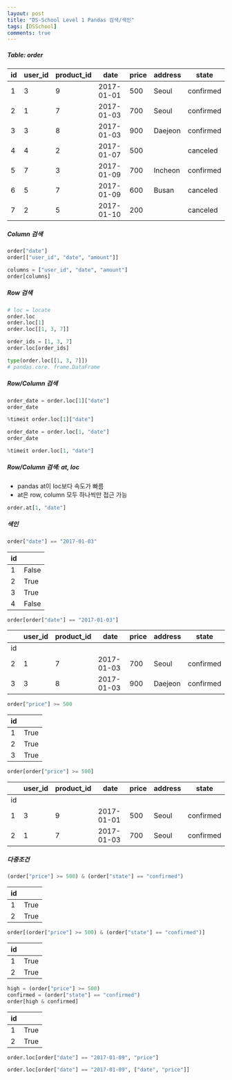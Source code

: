 ```yaml
---
layout: post
title: "DS-School Level 1 Pandas 검색/색인"
tags: [DSSchool]
comments: true
---
```

##### Table: order

| id | user_id | product_id | date       | price | address | state     |
|----|---------|------------|------------|-------|---------|-----------|
| 1  | 3       | 9          | 2017-01-01 | 500   | Seoul   | confirmed |
| 2  | 1       | 7          | 2017-01-03 | 700   | Seoul   | confirmed |
| 3  | 3       | 8          | 2017-01-03 | 900   | Daejeon | confirmed |
| 4  | 4       | 2          | 2017-01-07 | 500   |         | canceled  |
| 5  | 7       | 3          | 2017-01-09 | 700   | Incheon | confirmed |
| 6  | 5       | 7          | 2017-01-09 | 600   | Busan   | canceled  |
| 7  | 2       | 5          | 2017-01-10 | 200   |         | canceled  |

##### Column 검색
```python
order["date"]
order[["user_id", "date", "amount"]]

columns = ["user_id", "date", "amount"]
order[columns]
```


##### Row 검색
```python
# loc = locate
order.loc
order.loc[1]
order.loc[[1, 3, 7]]

order_ids = [1, 3, 7]
order.loc[order_ids]

type(order.loc[[1, 3, 7]])
# pandas.core. frame.DataFrame
```

##### Row/Column 검색

```python
order_date = order.loc[1]["date"]
order_date

%timeit order.loc[1]["date"]
```

```python
order_date = order.loc[1, "date"]
order_date

%timeit order.loc[1, "date"]
```

##### Row/Column 검색: at, loc
- pandas at이 loc보다 속도가 빠름  
- at은 row, column 모두 하나씩만 접근 가능

```python
order.at[1, "date"]
```

##### 색인

```python
order["date"] == "2017-01-03"
```

| id |       |
|----|-------|
| 1  | False |
| 2  | True  |
| 3  | True  |
| 4  | False |

```python
order[order["date"] == "2017-01-03"]
```

|    | user_id | product_id | date       | price | address | state     |
|----|---------|------------|------------|-------|---------|-----------|
| id |         |            |            |       |         |           |
| 2  | 1       | 7          | 2017-01-03 | 700   | Seoul   | confirmed |
| 3  | 3       | 8          | 2017-01-03 | 900   | Daejeon | confirmed |


```python
order["price"] >= 500
```

| id |      |
|----|------|
| 1  | True |
| 2  | True |
| 3  | True |


```python
order[order["price"] >= 500]
```

|    | user_id | product_id | date       | price | address | state     |
|----|---------|------------|------------|-------|---------|-----------|
| id |         |            |            |       |         |           |
| 1  | 3       | 9          | 2017-01-01 | 500   | Seoul   | confirmed |
| 2  | 1       | 7          | 2017-01-03 | 700   | Seoul   | confirmed |


##### 다중조건

```python
(order["price"] >= 500) & (order["state"] == "confirmed")
```

| id |      |
|----|------|
| 1  | True |
| 2  | True |


```python
order[(order["price"] >= 500) & (order["state"] == "confirmed")]
```

| id |      |
|----|------|
| 1  | True |
| 2  | True |


```python
high = (order["price"] >= 500)
confirmed = (order["state"] == "confirmed")
order[high & confirmed]
```

| id |      |
|----|------|
| 1  | True |
| 2  | True |


```python
order.loc[order["date"] == "2017-01-09", "price"]
```

```python
order.loc[order["date"] == "2017-01-09", ["date", "price"]]
```


